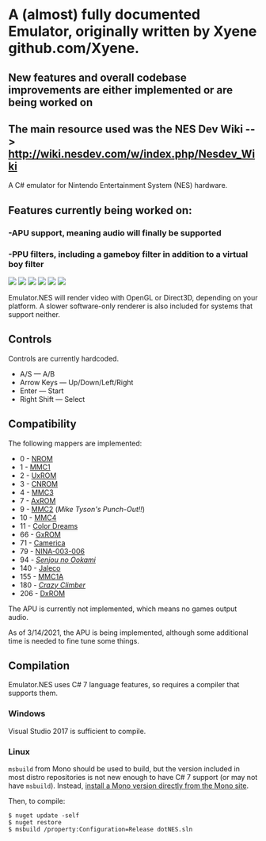 # A (almost) fully documented Emulator, originally written by Xyene github.com/Xyene. 
## New features and overall codebase improvements are either implemented or are being worked on
## The main resource used was the NES Dev Wiki --> http://wiki.nesdev.com/w/index.php/Nesdev_Wiki
 A C# emulator for Nintendo Entertainment System (NES) hardware.

## Features currently being worked on: 
###  -APU support, meaning audio will finally be supported
###  -PPU filters, including a gameboy filter in addition to a virtual boy filter

![](http://i.imgur.com/aef0cM9.png) <!-- Donkey Kong -->
![](http://i.imgur.com/OjrvRmz.png) <!-- Super Mario Bros -->
![](http://i.imgur.com/OKPWHhP.png) <!-- Zelda -->
![](http://i.imgur.com/cga8ku8.png) <!-- Adventures of Lolo -->
![](http://i.imgur.com/Xyfp0AZ.png) <!-- Castlevania 2 -->
![](http://i.imgur.com/9lBMzz8.png) <!-- Contra -->



Emulator.NES will render video with OpenGL or Direct3D, depending on your platform. A slower software-only renderer
is also included for systems that support neither.

## Controls
Controls are currently hardcoded.

* A/S &mdash; A/B
* Arrow Keys &mdash; Up/Down/Left/Right
* Enter &mdash; Start
* Right Shift &mdash; Select

## Compatibility

The following mappers are implemented:

* 0 - [NROM](http://bootgod.dyndns.org:7777/search.php?ines=0)
* 1 - [MMC1](http://bootgod.dyndns.org:7777/search.php?ines=1)
* 2 - [UxROM](http://bootgod.dyndns.org:7777/search.php?ines=2)
* 3 - [CNROM](http://bootgod.dyndns.org:7777/search.php?ines=3)
* 4 - [MMC3](http://bootgod.dyndns.org:7777/search.php?ines=4)
* 7 - [AxROM](http://bootgod.dyndns.org:7777/search.php?ines=7)
* 9 - [MMC2](http://bootgod.dyndns.org:7777/search.php?ines=9) (*Mike Tyson's Punch-Out!!*)
* 10 - [MMC4](http://bootgod.dyndns.org:7777/search.php?ines=10)
* 11 - [Color Dreams](http://bootgod.dyndns.org:7777/search.php?ines=11)
* 66 - [GxROM](http://bootgod.dyndns.org:7777/search.php?ines=66)
* 71 - [Camerica](http://bootgod.dyndns.org:7777/search.php?ines=71)
* 79 - [NINA-003-006](http://bootgod.dyndns.org:7777/search.php?ines=79)
* 94 - [*Senjou no Ookami*](http://bootgod.dyndns.org:7777/search.php?ines=94)
* 140 - [Jaleco](http://bootgod.dyndns.org:7777/search.php?ines=140)
* 155 - [MMC1A](http://bootgod.dyndns.org:7777/search.php?ines=155)
* 180 - [*Crazy Climber*](http://bootgod.dyndns.org:7777/search.php?ines=180)
* 206 - [DxROM](http://bootgod.dyndns.org:7777/search.php?ines=206)


The APU is currently not implemented, which means no games output audio.

As of 3/14/2021, the APU is being implemented, although some additional time is needed to fine tune some things. 

## Compilation
Emulator.NES uses C# 7 language features, so requires a compiler that supports them.

### Windows
Visual Studio 2017 is sufficient to compile.

### Linux
`msbuild` from Mono should be used to build, but the version included in most distro repositories is not
new enough to have C# 7 support (or may not have `msbuild`). Instead, [install a Mono version directly from the Mono site](http://www.mono-project.com/download/#download-lin).

Then, to compile:
```
$ nuget update -self
$ nuget restore
$ msbuild /property:Configuration=Release dotNES.sln
```

